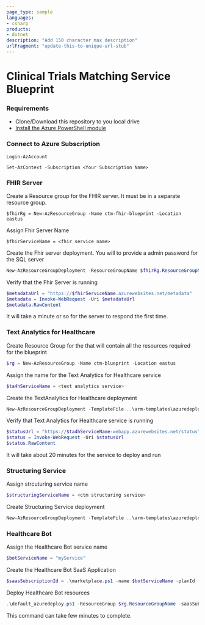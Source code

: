 ```yaml
---
page_type: sample
languages:
- csharp
products:
- dotnet
description: "Add 150 character max description"
urlFragment: "update-this-to-unique-url-stub"
---
```


# Clinical Trials Matching Service Blueprint


### Requirements
* Clone/Download this repository to you local drive
* [Install the Azure PowerShell module](https://docs.microsoft.com/en-us/powershell/azure/install-az-ps?view=azps-3.3.0)


### Connect to Azure Subscription
```azure PowerShell
Login-AzAccount

Set-AzContext -Subscription <Your Subscription Name>
```

### FHIR Server
Create a Resource group for the FHIR server. It must be in a separate resource group.

```azurePowerShell
$fhirRg = New-AzResourceGroup -Name ctm-fhir-blueprint -Location eastus
```
Assign Fhir Server Name
```AzPowerShell
$fhirServiceName = <fhir service name>
```

Create the Fhir server deployment. You will to provide a admin password for the SQL server

```PowerShell
New-AzResourceGroupDeployment -ResourceGroupName $fhirRg.ResourceGroupName -TemplateFile ..\arm-templates\azuredeploy-fhir.json -serviceName $fhirServiceName
```

Verify that the Fhir Server is running

```PowerShell
$metadataUrl = "https://$fhirServiceName.azurewebsites.net/metadata" 
$metadata = Invoke-WebRequest -Uri $metadataUrl
$metadata.RawContent
```
It will take a minute or so for the server to respond the first time.

### Text Analytics for Healthcare
Create Resource Group for the that will contain all the resources required for the blueprint

```PowerShell
$rg = New-AzResourceGroup -Name ctm-blueprint -Location eastus
```

Assign the name for the Text Analytics for Healthcare service
```Powershell
$ta4hServiceName = <text analytics service>
```
Create the TextAnalytics for Healthcare deployment
```PowerShell
New-AzResourceGroupDeployment -TemplateFile ..\arm-templates\azuredeploy-ta4h.json -ResourceGroupName $rg.ResourceGroupName -serviceName $ta4hServiceName
```

Verify that Text Analytics for Healthcare service is running
```Powershell
$statusUrl = "https://$ta4hServiceName-webapp.azurewebsites.net/status"
$status = Invoke-WebRequest -Uri $statusUrl
$status.RawContent
```
It will take about 20 minutes for the service to deploy and run

### Structuring Service

Assign strcuturing service name
```Powershell
$structuringServiceName = <ctm structuring service>
```

Create Structuring Service deployment
```Powershell
New-AzResourceGroupDeployment -TemplateFile ..\arm-templates\azuredeploy-structuring.json -ResourceGroupName $rg.ResourceGroupName -serviceName $structuringServiceName -textAnalyticsService $ta4hServiceName
```


### Healthcare Bot
Assign the Healthcare Bot service name 
```Powershell
$botServiceName = "myService"
```
Create the Healthcare Bot SaaS Application
```powershell
$saasSubscriptionId = .\marketplace.ps1 -name $botServiceName -planId free
```

Deploy Healthcare Bot resources

```powershell
.\default_azuredeploy.ps1 -ResourceGroup $rg.ResourceGroupName -saasSubscriptionId $saasSubscriptionId  -serviceName $botServiceName -botLocation US
```
This command can take few minutes to complete.


